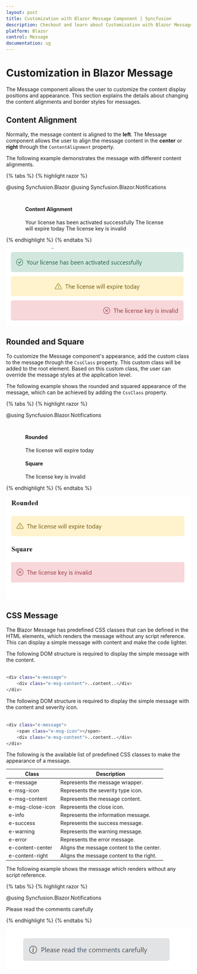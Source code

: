 ```yaml
---
layout: post
title: Customization with Blazor Message Component | Syncfusion
description: Checkout and learn about Customization with Blazor Message component in Blazor Server App and Blazor WebAssembly App.
platform: Blazor
control: Message
documentation: ug
---
```


# Customization in Blazor Message

The Message component allows the user to customize the content display positions and appearance. This section explains the details about changing the content alignments and border styles for messages.

## Content Alignment

Normally, the message content is aligned to the **left**. The Message component allows the user to align the message content in the **center** or **right** through the `ContentAlignment` property.

The following example demonstrates the message with different content alignments.

{% tabs %}
{% highlight razor %}

@using Syncfusion.Blazor
@using Syncfusion.Blazor.Notifications

<div class="msg-custom-section">
  <div class="content-section">
    <h4>Content Alignment</h4>
    <SfMessage Severity="MessageSeverity.Success">Your license has been activated successfully</SfMessage>
    <SfMessage Severity="MessageSeverity.Warning" ContentAlignment="HorizontalAlign.Center">The license will expire today</SfMessage>
    <SfMessage Severity="MessageSeverity.Error" ContentAlignment="HorizontalAlign.Right">The license key is invalid</SfMessage>
  </div>
</div>
<style>
  .msg-custom-section .content-section {
    margin: 0 auto;
    max-width: 400px;
    padding-top: 10px;
  }

  .msg-custom-section .e-message {
    margin: 10px 0;
  }
</style>
    
{% endhighlight %}
{% endtabs %}

![Message Content Alignment](./images/message-content-alignment.png)

## Rounded and Square

To customize the Message component's appearance, add the custom class to the message through the `CssClass` property. This custom class will be added to the root element. Based on this custom class, the user can override the message styles at the application level.

The following example shows the rounded and squared appearance of the message, which can be achieved by adding the `CssClass` property.

{% tabs %}
{% highlight razor %}

@using Syncfusion.Blazor.Notifications

<div class="msg-custom-section">
  <div class="content-section">
  <h4>Rounded</h4>
    <SfMessage Severity="MessageSeverity.Warning" ContentAlignment="HorizontalAlign.Center" CssClass="rounded">The license will expire today</SfMessage>
    <h4>Square</h4>
    <SfMessage Severity="MessageSeverity.Error" ContentAlignment="HorizontalAlign.Right" CssClass="square">The license key is invalid</SfMessage>
  </div>
</div>
<style>
  .msg-custom-section .content-section {
    margin: 0 auto;
    max-width: 400px;
    padding-top: 10px;
  }

  .msg-custom-section .e-message {
    margin: 10px 0;
  }

  .msg-custom-section .e-message.rounded {
    border-radius: 5px;
  }

  .msg-custom-section .e-message.square {
    border-radius: 1px;
  }
</style>
    
{% endhighlight %}
{% endtabs %}

![Message Custom Appearance](./images/message-rounded-square.png)

## CSS Message

The Blazor Message has predefined CSS classes that can be defined in the HTML elements, which renders the message without any script reference. This can display a simple message with content and make the code lighter.

The following DOM structure is required to display the simple message with the content.

```bash

<div class="e-message">
    <div class="e-msg-content">..content..</div>
</div>

```

The following DOM structure is required to display the simple message with the content and severity icon.

```bash

<div class="e-message">
    <span class="e-msg-icon"></span>
    <div class="e-msg-content">..content..</div>
</div>

```

The following is the available list of predefined CSS classes to make the appearance of a message.

| Class | Description |
| -------- | -------- |
| e-message | Represents the message wrapper. |
| e-msg-icon | Represents the severity type icon. |
| e-msg-content | Represents the message content. |
| e-msg-close-icon | Represents the close icon. |
| e-info | Represents the information message. |
| e-success | Represents the success message. |
| e-warning | Represents the warning message. |
| e-error | Represents the error message. |
| e-content-center | Aligns the message content to the center. |
| e-content-right | Aligns the message content to the right. |

The following example shows the message which renders without any script reference.

{% tabs %}
{% highlight razor %}

@using Syncfusion.Blazor.Notifications

<div class="msg-default">
    <div id="msg" class="e-message" role="alert">
      <span class="e-msg-icon"></span>
      <div class="e-msg-content">Please read the comments carefully</div>
    </div>
  </div>
<style>
  .msg-custom-section .content-section {
    margin: 0 auto;
    max-width: 400px;
    padding-top: 10px;
  }

  .msg-custom-section .e-message {
    margin: 10px 0;
  }

  .msg-custom-section .e-message.rounded {
    border-radius: 5px;
  }

  .msg-custom-section .e-message.square {
    border-radius: 1px;
  }
</style>
    
{% endhighlight %}
{% endtabs %}

![Blazor Message Component](./images/message-default.PNG)